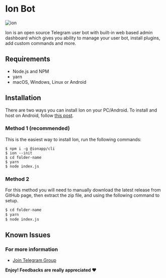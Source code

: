 
# Ion Bot

<img src="https://i.imgur.com/33AXQt7.png" alt="ion"  />
 

Ion is an open source Telegram user bot with built-in web based admin dashboard which gives you ability to manage your user bot, install plugins, add custom commands and more.
  


## Requirements

* Node.js and NPM
* yarn
* macOS, Windows, Linux or Android

## Installation

There are two ways you can install Ion on your PC/Android. To install and host on Android, follow <a href="https://xen.codes/install-ion-on-android" target="_blank">this post</a>.

### Method 1 (recommended)

This is the easiest way to install Ion, run the following commands:
 ```shell
 $ npm i -g @ionapp/cli
 $ ion --init
 $ cd folder-name
 $ yarn
 $ node index.js
 ```

### Method 2

For this method you will need to manually download  the latest release from GitHub page, then extract the zip file, and using the following command to setup.

```bash
$ cd folder-name
$ yarn
$ node index.js
```


  
## Known Issues

  

### For more information

  

*  [Join Telegram Group](https://t.me/ionuserbotchat)
  

**Enjoy! Feedbacks are really appreciated ❤️**
